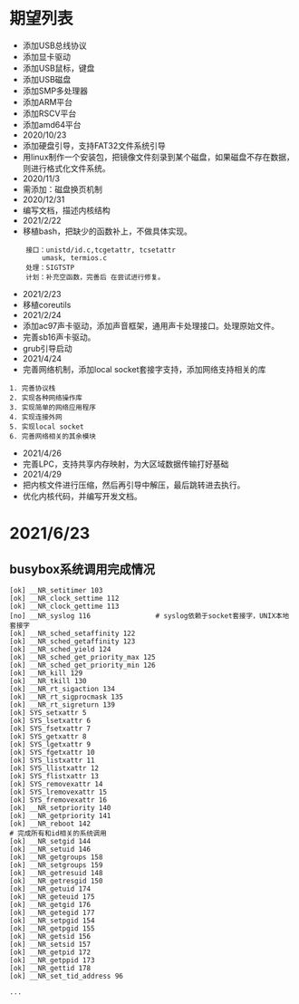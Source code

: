 # 期望列表
* 添加USB总线协议
* 添加显卡驱动
* 添加USB鼠标，键盘
* 添加USB磁盘
* 添加SMP多处理器
* 添加ARM平台
* 添加RSCV平台
* 添加amd64平台
* 2020/10/23
* 添加硬盘引导，支持FAT32文件系统引导
* 用linux制作一个安装包，把镜像文件刻录到某个磁盘，如果磁盘不存在数据，则进行格式化文件系统。
* 2020/11/3
* 需添加：磁盘换页机制
* 2020/12/31
* 编写文档，描述内核结构
* 2021/2/22
* 移植bash，把缺少的函数补上，不做具体实现。
```
    接口：unistd/id.c,tcgetattr, tcsetattr
        umask, termios.c
    处理：SIGTSTP
    计划：补充空函数，完善后 在尝试进行修复。
```
* 2021/2/23
* 移植coreutils
* 2021/2/24
* 添加ac97声卡驱动，添加声音框架，通用声卡处理接口。处理原始文件。
* 完善sb16声卡驱动。
* grub引导启动
* 2021/4/24
* 完善网络机制，添加local socket套接字支持，添加网络支持相关的库
```
1. 完善协议栈
2. 实现各种网络操作库
3. 实现简单的网络应用程序
4. 实现连接外网
5. 实现local socket
6. 完善网络相关的其余模块
```
* 2021/4/26
* 完善LPC，支持共享内存映射，为大区域数据传输打好基础
* 2021/4/29
* 把内核文件进行压缩，然后再引导中解压，最后跳转进去执行。
* 优化内核代码，并编写开发文档。

# 2021/6/23
## busybox系统调用完成情况
```
[ok] __NR_setitimer 103
[ok] __NR_clock_settime 112
[ok] __NR_clock_gettime 113
[no] __NR_syslog 116                # syslog依赖于socket套接字，UNIX本地套接字
[ok] __NR_sched_setaffinity 122
[ok] __NR_sched_getaffinity 123
[ok] __NR_sched_yield 124
[ok] __NR_sched_get_priority_max 125
[ok] __NR_sched_get_priority_min 126
[ok] __NR_kill 129
[ok] __NR_tkill 130
[ok] __NR_rt_sigaction 134
[ok] __NR_rt_sigprocmask 135
[ok] __NR_rt_sigreturn 139
[ok] SYS_setxattr 5
[ok] SYS_lsetxattr 6
[ok] SYS_fsetxattr 7
[ok] SYS_getxattr 8
[ok] SYS_lgetxattr 9
[ok] SYS_fgetxattr 10
[ok] SYS_listxattr 11
[ok] SYS_llistxattr 12
[ok] SYS_flistxattr 13
[ok] SYS_removexattr 14
[ok] SYS_lremovexattr 15
[ok] SYS_fremovexattr 16
[ok] __NR_setpriority 140
[ok] __NR_getpriority 141
[ok] __NR_reboot 142
# 完成所有和id相关的系统调用
[ok] __NR_setgid 144
[ok] __NR_setuid 146
[ok] __NR_getgroups 158
[ok] __NR_setgroups 159
[ok] __NR_getresuid 148
[ok] __NR_getresgid 150
[ok] __NR_getuid 174
[ok] __NR_geteuid 175
[ok] __NR_getgid 176
[ok] __NR_getegid 177
[ok] __NR_setpgid 154
[ok] __NR_getpgid 155
[ok] __NR_getsid 156
[ok] __NR_setsid 157
[ok] __NR_getpid 172
[ok] __NR_getppid 173
[ok] __NR_gettid 178
[ok] __NR_set_tid_address 96

...
```
